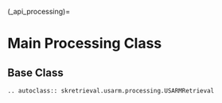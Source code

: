 (_api_processing)=
# Main Processing Class

## Base Class
```{eval-rst}
.. autoclass:: skretrieval.usarm.processing.USARMRetrieval

```
